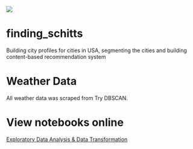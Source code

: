 <img src="https://s3.us-east-2.amazonaws.com/wordontheamazon.com/NoMargin_NewLogo.png">

# finding_schitts
Building city profiles for cities in USA, segmenting the cities and building content-based recommendation system

# Weather Data

All weather data was scraped from 
Try DBSCAN.

# View notebooks online
<a href='https://nbviewer.jupyter.org/github/eliasmelul/finding_schitts/blob/master/EDA_FMSC.ipynb'>Exploratory Data Analysis & Data Transformation</a>
